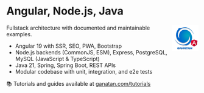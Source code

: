 # Angular, Node.js, Java
<img src="./ui/ganatan-about-github.png" align="right" width="70" height="70" alt="logo ganatan">

Fullstack architecture with documented and maintainable examples.

- Angular 19 with SSR, SEO, PWA, Bootstrap  
- Node.js backends (CommonJS, ESM), Express, PostgreSQL, MySQL (JavaScript & TypeScript)
- Java 21, Spring, Spring Boot, REST APIs  
- Modular codebase with unit, integration, and e2e tests  

📚 Tutorials and guides available at [ganatan.com/tutorials](https://www.ganatan.com/tutorials)